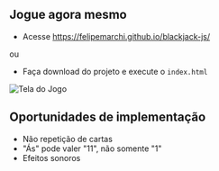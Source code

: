 ## Jogue agora mesmo
- Acesse https://felipemarchi.github.io/blackjack-js/

ou

- Faça download do projeto e execute o `index.html`

![Tela do Jogo](https://github.com/felipemarchi/blackjack-js/blob/master/img/snapshot.png "Tela do Jogo")

## Oportunidades de implementação

- Não repetição de cartas
- "Ás" pode valer "11", não somente "1"
- Efeitos sonoros
